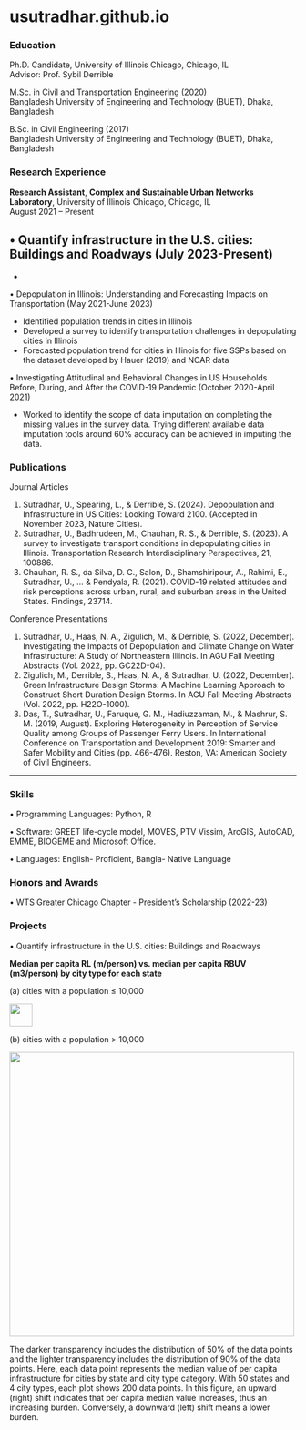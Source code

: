 # usutradhar.github.io



### Education
Ph.D. Candidate, University of Illinois Chicago, Chicago, IL \
Advisor: Prof. Sybil Derrible

M.Sc. in Civil and Transportation Engineering (2020) \
Bangladesh University of Engineering and Technology (BUET), Dhaka, Bangladesh


B.Sc. in Civil Engineering (2017) \
Bangladesh University of Engineering and Technology (BUET), Dhaka, Bangladesh 


### Research Experience
**Research Assistant**, **Complex and Sustainable Urban Networks Laboratory**, University of Illinois Chicago, Chicago, IL\
August 2021 – Present

•	Quantify infrastructure in the U.S. cities: Buildings and Roadways (July 2023-Present)
- 
- 

•	Depopulation in Illinois: Understanding and Forecasting Impacts on Transportation (May 2021-June 2023)
- Identified population trends in cities in Illinois
- Developed a survey to identify transportation challenges in depopulating cities in Illinois
- Forecasted population trend for cities in Illinois for five SSPs based on the dataset developed by Hauer (2019) and NCAR data 

•	Investigating Attitudinal and Behavioral Changes in US Households Before, During, and After the COVID-19 Pandemic (October 2020-April 2021) 
- Worked to identify the scope of data imputation on completing the missing values in the survey data. Trying different available data imputation tools around 60% accuracy can be achieved in imputing the data.

### Publications
Journal Articles
1.	Sutradhar, U., Spearing, L., & Derrible, S. (2024). Depopulation and Infrastructure in US Cities: Looking Toward 2100. (Accepted in November 2023, Nature Cities).
2.	Sutradhar, U., Badhrudeen, M., Chauhan, R. S., & Derrible, S. (2023). A survey to investigate transport conditions in depopulating cities in Illinois. Transportation Research Interdisciplinary Perspectives, 21, 100886.
3.	Chauhan, R. S., da Silva, D. C., Salon, D., Shamshiripour, A., Rahimi, E., Sutradhar, U., ... & Pendyala, R. (2021). COVID-19 related attitudes and risk perceptions across urban, rural, and suburban areas in the United States. Findings, 23714.

Conference Presentations
1.	Sutradhar, U., Haas, N. A., Zigulich, M., & Derrible, S. (2022, December). Investigating the Impacts of Depopulation and Climate Change on Water Infrastructure: A Study of Northeastern Illinois. In AGU Fall Meeting Abstracts (Vol. 2022, pp. GC22D-04).
2.	Zigulich, M., Derrible, S., Haas, N. A., & Sutradhar, U. (2022, December). Green Infrastructure Design Storms: A Machine Learning Approach to Construct Short Duration Design Storms. In AGU Fall Meeting Abstracts (Vol. 2022, pp. H22O-1000).
3.	Das, T., Sutradhar, U., Faruque, G. M., Hadiuzzaman, M., & Mashrur, S. M. (2019, August). Exploring Heterogeneity in Perception of Service Quality among Groups of Passenger Ferry Users. In International Conference on Transportation and Development 2019: Smarter and Safer Mobility and Cities (pp. 466-476). Reston, VA: American Society of Civil Engineers.

________________________________________
### Skills
•	Programming Languages: Python, R

•	Software: GREET life-cycle model, MOVES, PTV Vissim, ArcGIS, AutoCAD, EMME, BIOGEME and Microsoft Office.

•	Languages: English- Proficient, Bangla- Native Language

### Honors and Awards
•	WTS Greater Chicago Chapter - President’s Scholarship (2022-23)

### Projects 
•	Quantify infrastructure in the U.S. cities: Buildings and Roadways

**Median per capita RL (m/person) vs. median per capita RBUV (m3/person) by city type for each state**

(a) cities with a population ≤ 10,000

<img src="https://github.com/usutradhar/quantify-infrastructure/blob/main/below_10000.gif" width="40" height="40" >

(b) cities with a population > 10,000

<img src="https://github.com/usutradhar/quantify-infrastructure/blob/main/above_10000.gif" width ="500">
 
 The darker transparency includes the distribution of 50% of the data points and the lighter transparency includes the distribution of 90% of the data points. Here, each data point represents the median value of per capita infrastructure for cities by state and city type category. With 50 states and 4 city types, each plot shows 200 data points. In this figure, an upward (right) shift indicates that per capita median value increases, thus an increasing burden. Conversely, a downward (left) shift means a lower burden. 

